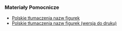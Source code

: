 ### Materiały Pomocnicze

* [Polskie tłumaczenia nazw figurek](figurki.md)
* [Polskie tłumaczenia nazw figurek (wersja do druku)](figurki-pf.md)
